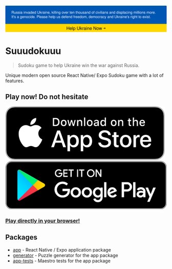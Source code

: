 [![Stand With Ukraine](https://raw.githubusercontent.com/vshymanskyy/StandWithUkraine/main/banner2-direct.svg)](https://stand-with-ukraine.pp.ua)

# Suuudokuuu

> Sudoku game to help Ukraine win the war against Russia.

Unique modern open source React Native/ Expo Sudoku game with a lot of features.

## Play now! Do not hesitate

[![Download on the App Store](packages/app/assets/appstore-badge.png)](https://apps.apple.com/ua/app/suuudokuuu/id6449440933)
[![Download on the Play Market](packages/app/assets/google-play-badge.png)](https://apps.apple.com/ua/app/suuudokuuu/id6449440933)

### [Play directly in your browser!](https://www.suuudokuuu.com/)

## Packages

- [app](packages/app/readme.md) - React Native / Expo application package
- [generator](packages/generator/readme.md) - Puzzle generator for the app package
- [app-tests](tests/app-tests/readme.md) - Maestro tests for the app package
